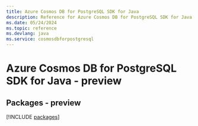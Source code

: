 ```yaml
---
title: Azure Cosmos DB for PostgreSQL SDK for Java
description: Reference for Azure Cosmos DB for PostgreSQL SDK for Java
ms.date: 05/24/2024
ms.topic: reference
ms.devlang: java
ms.service: cosmosdbforpostgresql
---
```

# Azure Cosmos DB for PostgreSQL SDK for Java - preview
## Packages - preview
[!INCLUDE [packages](cosmos-db-for-postgresql-index.md)]